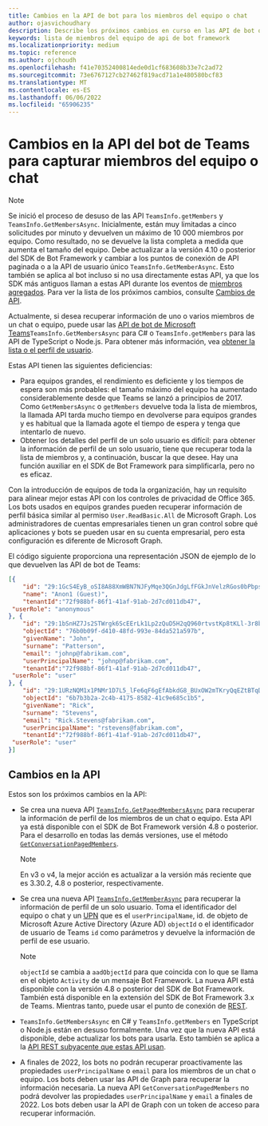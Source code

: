 ```yaml
---
title: Cambios en la API de bot para los miembros del equipo o chat
author: ojasvichoudhary
description: Describe los próximos cambios en curso en las API de bot que se usan para recuperar miembros de equipos y chats
keywords: lista de miembros del equipo de api de bot framework
ms.localizationpriority: medium
ms.topic: reference
ms.author: ojchoudh
ms.openlocfilehash: f41e70352400814ede0d1cf683608b33e7c2ad72
ms.sourcegitcommit: 73e6767127cb27462f819acd71a1e480580bcf83
ms.translationtype: MT
ms.contentlocale: es-ES
ms.lasthandoff: 06/06/2022
ms.locfileid: "65906235"
---
```

# <a name="teams-bot-api-changes-to-fetch-team-or-chat-members"></a>Cambios en la API del bot de Teams para capturar miembros del equipo o chat

>[!NOTE]
> Se inició el proceso de desuso de las API `TeamsInfo.getMembers` y `TeamsInfo.GetMembersAsync`. Inicialmente, están muy limitadas a cinco solicitudes por minuto y devuelven un máximo de 10 000 miembros por equipo. Como resultado, no se devuelve la lista completa a medida que aumenta el tamaño del equipo.
> Debe actualizar a la versión 4.10 o posterior del SDK de Bot Framework y cambiar a los puntos de conexión de API paginada o a la API de usuario único `TeamsInfo.GetMemberAsync`. Esto también se aplica al bot incluso si no usa directamente estas API, ya que los SDK más antiguos llaman a estas API durante los eventos de [miembros agregados](../bots/how-to/conversations/subscribe-to-conversation-events.md#members-added). Para ver la lista de los próximos cambios, consulte [Cambios de API](team-chat-member-api-changes.md#api-changes).

Actualmente, si desea recuperar información de uno o varios miembros de un chat o equipo, puede usar las [API de bot de Microsoft Teams](/microsoftteams/platform/bots/how-to/get-teams-context?tabs=dotnet#fetch-the-roster-or-user-profile)`TeamsInfo.GetMembersAsync` para C# o `TeamsInfo.getMembers` para las API de TypeScript o Node.js. Para obtener más información, vea [obtener la lista o el perfil de usuario](../bots/how-to/get-teams-context.md#fetch-the-roster-or-user-profile).

Estas API tienen las siguientes deficiencias:

* Para equipos grandes, el rendimiento es deficiente y los tiempos de espera son más probables: el tamaño máximo del equipo ha aumentado considerablemente desde que Teams se lanzó a principios de 2017. Como `GetMembersAsync` o `getMembers` devuelve toda la lista de miembros, la llamada API tarda mucho tiempo en devolverse para equipos grandes y es habitual que la llamada agote el tiempo de espera y tenga que intentarlo de nuevo.
* Obtener los detalles del perfil de un solo usuario es difícil: para obtener la información de perfil de un solo usuario, tiene que recuperar toda la lista de miembros y, a continuación, buscar la que desee. Hay una función auxiliar en el SDK de Bot Framework para simplificarla, pero no es eficaz.

Con la introducción de equipos de toda la organización, hay un requisito para alinear mejor estas API con los controles de privacidad de Office 365. Los bots usados en equipos grandes pueden recuperar información de perfil básica similar al permiso `User.ReadBasic.All` de Microsoft Graph. Los administradores de cuentas empresariales tienen un gran control sobre qué aplicaciones y bots se pueden usar en su cuenta empresarial, pero esta configuración es diferente de Microsoft Graph.

El código siguiente proporciona una representación JSON de ejemplo de lo que devuelven las API de bot de Teams:

```json
[{
    "id": "29:1GcS4EyB_oSI8A88XmWBN7NJFyMqe3QGnJdgLfFGkJnVelzRGos0bPbpsfJjcbAD22bmKc4GMbrY2g4JDrrA8vM06X1-cHHle4zOE6U4ttcc",
    "name": "Anon1 (Guest)",
    "tenantId":"72f988bf-86f1-41af-91ab-2d7cd011db47",
 "userRole": "anonymous"
}, {
    "id": "29:1bSnHZ7Js2STWrgk6ScEErLk1Lp2zQuD5H2qQ960rtvstKp8tKLl-3r8b6DoW0QxZimuTxk_kupZ1DBMpvIQQUAZL-PNj0EORDvRZXy8kvWk",
    "objectId": "76b0b09f-d410-48fd-993e-84da521a597b",
    "givenName": "John",
    "surname": "Patterson",
    "email": "johnp@fabrikam.com",
    "userPrincipalName": "johnp@fabrikam.com",
    "tenantId":"72f988bf-86f1-41af-91ab-2d7cd011db47",
 "userRole": "user"
}, {
    "id": "29:1URzNQM1x1PNMr1D7L5_lFe6qF6gEfAbkdG8_BUxOW2mTKryQqEZtBTqDt10-MghkzjYDuUj4KG6nvg5lFAyjOLiGJ4jzhb99WrnI7XKriCs",
    "objectId": "6b7b3b2a-2c4b-4175-8582-41c9e685c1b5",
    "givenName": "Rick",
    "surname": "Stevens",
    "email": "Rick.Stevens@fabrikam.com",
    "userPrincipalName": "rstevens@fabrikam.com",
    "tenantId":"72f988bf-86f1-41af-91ab-2d7cd011db47",
 "userRole": "user"
}]
```

## <a name="api-changes"></a>Cambios en la API

Estos son los próximos cambios en la API:

* Se crea una nueva API [`TeamsInfo.GetPagedMembersAsync`](/microsoftteams/platform/bots/how-to/get-teams-context?tabs=dotnet#fetch-the-roster-or-user-profile) para recuperar la información de perfil de los miembros de un chat o equipo. Esta API ya está disponible con el SDK de Bot Framework versión 4.8 o posterior. Para el desarrollo en todas las demás versiones, use el método [`GetConversationPagedMembers`](/dotnet/api/microsoft.bot.connector.conversationsextensions.getconversationpagedmembersasync?view=botbuilder-dotnet-stable&preserve-view=true).

    > [!NOTE]
    > En v3 o v4, la mejor acción es actualizar a la versión más reciente que es 3.30.2, 4.8 o posterior, respectivamente.

* Se crea una nueva API [`TeamsInfo.GetMemberAsync`](/microsoftteams/platform/bots/how-to/get-teams-context?tabs=dotnet#get-single-member-details) para recuperar la información de perfil de un solo usuario. Toma el identificador del equipo o chat y un [UPN](/windows/win32/ad/naming-properties#userprincipalname) que es el `userPrincipalName`, id. de objeto de Microsoft Azure Active Directory (Azure AD) `objectId` o el identificador de usuario de Teams `id` como parámetros y devuelve la información de perfil de ese usuario.

    > [!NOTE]
    > `objectId` se cambia a `aadObjectId` para que coincida con lo que se llama en el objeto `Activity` de un mensaje Bot Framework. La nueva API está disponible con la versión 4.8 o posterior del SDK de Bot Framework. También está disponible en la extensión del SDK de Bot Framework 3.x de Teams. Mientras tanto, puede usar el punto de conexión de [REST](/microsoftteams/platform/bots/how-to/get-teams-context?tabs=json#get-single-member-details).

* `TeamsInfo.GetMembersAsync` en C# y `TeamsInfo.getMembers` en TypeScript o Node.js están en desuso formalmente. Una vez que la nueva API está disponible, debe actualizar los bots para usarla. Esto también se aplica a la [API REST subyacente que estas API usan](/microsoftteams/platform/bots/how-to/get-teams-context?tabs=json#tabpanel_CeZOj-G++Q_json).
* A finales de 2022, los bots no podrán recuperar proactivamente las propiedades `userPrincipalName` o `email` para los miembros de un chat o equipo. Los bots deben usar las API de Graph para recuperar la información necesaria. La nueva API `GetConversationPagedMembers` no podrá devolver las propiedades `userPrincipalName` y `email` a finales de 2022. Los bots deben usar la API de Graph con un token de acceso para recuperar información. 
